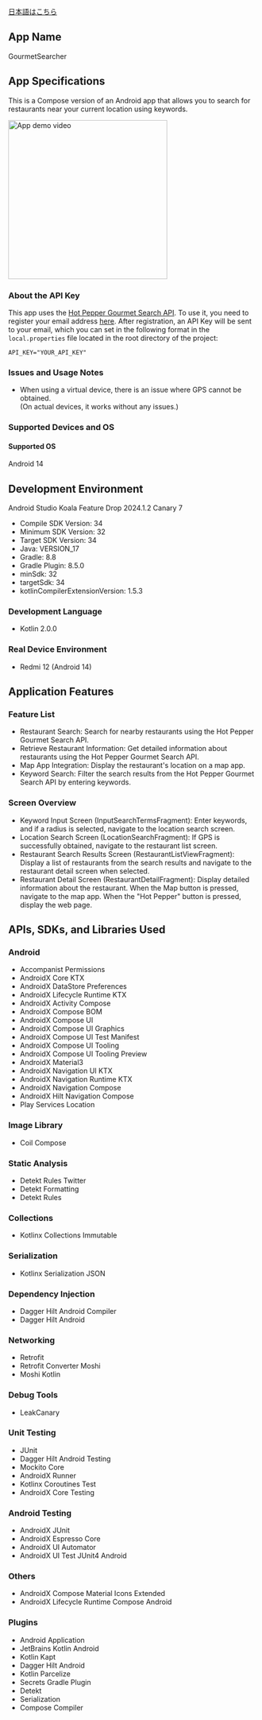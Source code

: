 [日本語はこちら](README.md)
## App Name

GourmetSearcher

## App Specifications

This is a Compose version of an Android app that allows you to search for restaurants near your current location using keywords.

<img src="app.gif" width="320" alt="App demo video">

### About the API Key

This app uses the [Hot Pepper Gourmet Search API](https://webservice.recruit.co.jp/doc/hotpepper/reference.html).
To use it, you need to register your email address [here](https://webservice.recruit.co.jp/register/).
After registration, an API Key will be sent to your email, which you can set in the following format in the `local.properties` file located in the root directory of the project:

```properties
API_KEY="YOUR_API_KEY"
```

### Issues and Usage Notes

- When using a virtual device, there is an issue where GPS cannot be obtained.</br>
  (On actual devices, it works without any issues.)

### Supported Devices and OS

#### Supported OS

Android 14

## Development Environment

Android Studio Koala Feature Drop 2024.1.2 Canary 7

- Compile SDK Version: 34
- Minimum SDK Version: 32
- Target SDK Version: 34
- Java: VERSION_17
- Gradle: 8.8
- Gradle Plugin: 8.5.0
- minSdk: 32
- targetSdk: 34
- kotlinCompilerExtensionVersion: 1.5.3

### Development Language

- Kotlin 2.0.0

### Real Device Environment

- Redmi 12 (Android 14)

## Application Features

### Feature List

- Restaurant Search: Search for nearby restaurants using the Hot Pepper Gourmet Search API.
- Retrieve Restaurant Information: Get detailed information about restaurants using the Hot Pepper Gourmet Search API.
- Map App Integration: Display the restaurant's location on a map app.
- Keyword Search: Filter the search results from the Hot Pepper Gourmet Search API by entering keywords.

### Screen Overview

- Keyword Input Screen (InputSearchTermsFragment): Enter keywords, and if a radius is selected, navigate to the location search screen.
- Location Search Screen (LocationSearchFragment): If GPS is successfully obtained, navigate to the restaurant list screen.
- Restaurant Search Results Screen (RestaurantListViewFragment): Display a list of restaurants from the search results and navigate to the restaurant detail screen when selected.
- Restaurant Detail Screen (RestaurantDetailFragment): Display detailed information about the restaurant. When the Map button is pressed, navigate to the map app. When the "Hot Pepper" button is pressed, display the web page.

## APIs, SDKs, and Libraries Used

### Android
- Accompanist Permissions
- AndroidX Core KTX
- AndroidX DataStore Preferences
- AndroidX Lifecycle Runtime KTX
- AndroidX Activity Compose
- AndroidX Compose BOM
- AndroidX Compose UI
- AndroidX Compose UI Graphics
- AndroidX Compose UI Test Manifest
- AndroidX Compose UI Tooling
- AndroidX Compose UI Tooling Preview
- AndroidX Material3
- AndroidX Navigation UI KTX
- AndroidX Navigation Runtime KTX
- AndroidX Navigation Compose
- AndroidX Hilt Navigation Compose
- Play Services Location

### Image Library
- Coil Compose

### Static Analysis
- Detekt Rules Twitter
- Detekt Formatting
- Detekt Rules

### Collections
- Kotlinx Collections Immutable

### Serialization
- Kotlinx Serialization JSON

### Dependency Injection
- Dagger Hilt Android Compiler
- Dagger Hilt Android

### Networking
- Retrofit
- Retrofit Converter Moshi
- Moshi Kotlin

### Debug Tools
- LeakCanary

### Unit Testing
- JUnit
- Dagger Hilt Android Testing
- Mockito Core
- AndroidX Runner
- Kotlinx Coroutines Test
- AndroidX Core Testing

### Android Testing
- AndroidX JUnit
- AndroidX Espresso Core
- AndroidX UI Automator
- AndroidX UI Test JUnit4 Android

### Others
- AndroidX Compose Material Icons Extended
- AndroidX Lifecycle Runtime Compose Android

### Plugins
- Android Application
- JetBrains Kotlin Android
- Kotlin Kapt
- Dagger Hilt Android
- Kotlin Parcelize
- Secrets Gradle Plugin
- Detekt
- Serialization
- Compose Compiler